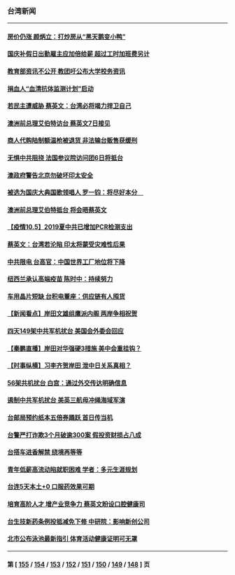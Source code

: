 ### 台湾新闻
---
#### [房价仍涨 颜炳立：打炒房从“黑天鹅变小鸭”](../../pages/ncid1349361/n13283151.md) 
#### [国庆补假日出勤雇主应加倍给薪 超过工时加班费另计](../../pages/ncid1349361/n13283149.md) 
#### [教育部资讯不公开 教团吁公布大学校务资讯](../../pages/ncid1349361/n13283156.md) 
#### [捐血人“血清抗体监测计划”启动](../../pages/ncid1349361/n13283170.md) 
#### [若民主遭威胁 蔡英文：台湾必将竭力捍卫自己](../../pages/ncid1349361/n13282988.md) 
#### [澳洲前总理艾伯特访台 蔡英文7日接见](../../pages/ncid1349361/n13282991.md) 
#### [商人代购陆制额温枪被退货 非法输台贩售获缓刑](../../pages/ncid1349361/n13283007.md) 
#### [无惧中共阻挠 法国参议院访问团6日将抵台](../../pages/ncid1349361/n13282821.md) 
#### [澳政府警告北京勿破坏印太安全](../../pages/ncid1349361/n13283090.md) 
#### [被选为国庆大典国歌领唱人 罗一钧：将尽好本分　](../../pages/ncid1349361/n13282995.md) 
#### [澳洲前总理艾伯特抵台 将会晤蔡英文](../../pages/ncid1349361/n13282838.md) 
#### [【疫情10.5】2019夏中共已增加PCR检测支出](../../pages/ncid1349361/n13282576.md) 
#### [蔡英文：台湾若沦陷 印太将蒙受灾难性后果](../../pages/ncid1349361/n13282678.md) 
#### [中共限电 台高官：中国世界工厂地位将下降](../../pages/ncid1349361/n13282189.md) 
#### [纽西兰承认高端疫苗 陈时中：持续努力](../../pages/ncid1349361/n13282680.md) 
#### [车用晶片短缺 台积电董座：供应链有人囤货](../../pages/ncid1349361/n13282153.md) 
#### [【新闻看点】岸田文雄组鹰派内阁 两岸争相祝贺](../../pages/ncid1349361/n13281636.md) 
#### [四天149架中共军机扰台 美国会外委会回应](../../pages/ncid1349361/n13281998.md) 
#### [【秦鹏直播】岸田对华强硬3措施 美中会重挂钩？](../../pages/ncid1349361/n13281701.md) 
#### [【时事纵横】习李齐贺岸田 泄中日关系真相？](../../pages/ncid1349361/n13281652.md) 
#### [56架共机扰台 白宫：通过外交传达明确信息](../../pages/ncid1349361/n13281525.md) 
#### [遏制中共军机扰台 美英三航母冲绳海域军演](../../pages/ncid1349361/n13280925.md) 
#### [台邮局预约纸本五倍券踊跃 首日传当机](../../pages/ncid1349361/n13280516.md) 
#### [台警严打诈欺3个月破逾300案 假投资财损占八成](../../pages/ncid1349361/n13280789.md) 
#### [台搭车进香解禁 绕境再等等](../../pages/ncid1349361/n13280476.md) 
#### [青年低薪高流动陷就职困难 学者：多元生涯规划](../../pages/ncid1349361/n13280794.md) 
#### [台连5天本土+0 口服药效果可期](../../pages/ncid1349361/n13280469.md) 
#### [培育高阶人才 增产业竞争力 蔡英文盼设口腔健康司](../../pages/ncid1349361/n13280706.md) 
#### [台生技新药条例投抵减免下修 中研院：影响新创公司](../../pages/ncid1349361/n13280657.md) 
#### [北市公布泳池最新指引 体育活动健康证明可无罩](../../pages/ncid1349361/n13280588.md) 

---
#### 第 [ [155](./155.md) / [154](./154.md) / [153](./153.md) / [152](./152.md) / [151](./151.md) / [150](./150.md) / [149](./149.md) / [148](./148.md) ] 页
